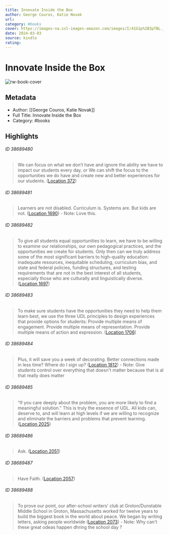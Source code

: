 ```yaml
---
title: Innovate Inside the Box
author: George Couros, Katie Novak
url: 
category: #books
cover: https://images-na.ssl-images-amazon.com/images/I/41G1p%2B3pTBL._SL200_.jpg
date: 2024-03-03
source: kindle
rating:
---
```

# Innovate Inside the Box

![rw-book-cover](https://images-na.ssl-images-amazon.com/images/I/41G1p%2B3pTBL._SL200_.jpg)

## Metadata
- Author: [[George Couros, Katie Novak]]
- Full Title: Innovate Inside the Box
- Category: #books

## Highlights
###### ID 38689480
> We can focus on what we don’t have and ignore the ability we have to impact our students every day, or We can shift the focus to the opportunities we do have and create new and better experiences for our students. ([Location 372](https://readwise.io/to_kindle?action=open&asin=B07WG9P1DX&location=372))
    
###### ID 38689481
> Learners are not disabled. Curriculum is. Systems are. But kids are not. ([Location 1690](https://readwise.io/to_kindle?action=open&asin=B07WG9P1DX&location=1690))
    - Note: Love this.
    
###### ID 38689482
> To give all students equal opportunities to learn, we have to be willing to examine our relationships, our own pedagogical practices, and the opportunities we create for students. Only then can we truly address some of the most significant barriers to high-quality education: inadequate resources, inequitable scheduling, curriculum bias, and state and federal policies, funding structures, and testing requirements that are not in the best interest of all students, especially those who are culturally and linguistically diverse. ([Location 1697](https://readwise.io/to_kindle?action=open&asin=B07WG9P1DX&location=1697))
    
###### ID 38689483
> To make sure students have the opportunities they need to help them learn best, we use the three UDL principles to design experiences that provide options for students: Provide multiple means of engagement. Provide multiple means of representation. Provide multiple means of action and expression. ([Location 1706](https://readwise.io/to_kindle?action=open&asin=B07WG9P1DX&location=1706))
    
###### ID 38689484
> Plus, it will save you a week of decorating. Better connections made in less time? Where do I sign up? ([Location 1812](https://readwise.io/to_kindle?action=open&asin=B07WG9P1DX&location=1812))
    - Note: Give students control over everything that doesn't matter because that is al that really does matter
    
###### ID 38689485
> “If you care deeply about the problem, you are more likely to find a meaningful solution.” This is truly the essence of UDL. All kids can, deserve to, and will learn at high levels if we are willing to recognize and eliminate the barriers and problems that prevent learning. ([Location 2025](https://readwise.io/to_kindle?action=open&asin=B07WG9P1DX&location=2025))
    
###### ID 38689486
> Ask. ([Location 2051](https://readwise.io/to_kindle?action=open&asin=B07WG9P1DX&location=2051))
    
###### ID 38689487
> Have Faith. ([Location 2057](https://readwise.io/to_kindle?action=open&asin=B07WG9P1DX&location=2057))
    
###### ID 38689488
> To prove our point, our after-school writers’ club at Groton/Dunstable Middle School in Groton, Massachusetts worked for twelve years to build the biggest book in the world about peace. We began by writing letters, asking people worldwide ([Location 2073](https://readwise.io/to_kindle?action=open&asin=B07WG9P1DX&location=2073))
    - Note: Why can't these great odeas happen dhring the school day ?
    
